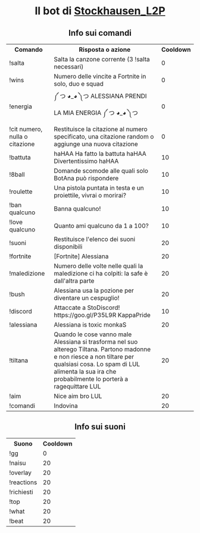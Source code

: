 <body>
  <center>
    <h1>Il bot di <a href="https://www.twitch.tv/stockhausen_l2p/">Stockhausen_L2P</a></h1>
  </center>
  <center>
    <h2>Info sui comandi</h2>
  </center>
  <center>
    <table>
      <tr>
        <th>Comando</th>
        <th>Risposta o azione</th>
        <th>Cooldown</th>
      </tr>
      <tr>
        <td>!salta</td>
        <td>Salta la canzone corrente (3 !salta necessari)</td>
        <td>0</td>
      </tr>
      <tr>
        <td>!wins <qualcuno></td>
          <td>Numero delle vincite a Fortnite in solo, duo e squad</td>
          <td>0</td>
        </tr>
      <tr>
        <td>!energia</td>
        <td>༼ つ ◕_◕ ༽つ ALESSIANA PRENDI LA MIA ENERGIA ༼ つ ◕_◕ ༽つ</td>
        <td>0</td>
      </tr>
      <tr>
        <td>!cit numero, nulla o citazione</td>
        <td>Restituisce la citazione al numero specificato, una citazione random o aggiunge una nuova citazione</td>
        <td>0</td>
      </tr>
      <tr>
        <td>!battuta</td>
        <td>haHAA Ha fatto la battuta haHAA Divertentissimo haHAA</td>
        <td>10</td>
      </tr>
      <tr>
        <td>!8ball</td>
        <td>Domande scomode alle quali solo BotAna può rispondere</td>
        <td>10</td>
      </tr>
      <tr>
        <td>!roulette</td>
        <td>Una pistola puntata in testa e un proiettile, vivrai o morirai?</td>
        <td>10</td>
      </tr>
      <tr>
        <td>!ban qualcuno </td>
        <td>Banna qualcuno!</td>
        <td>10</td>
      </tr>
      <tr>
        <td>!love qualcuno </td>
        <td>Quanto ami qualcuno da 1 a 100?</td>
        <td>10</td>
      </tr>
      <tr>
        <td>!suoni</td>
        <td>Restituisce l'elenco dei suoni disponibili</td>
        <td>20</td>
      </tr>
      <tr>
        <td>!fortnite</td>
        <td>[Fortnite] Alessiana</td>
        <td>20</td>
      </tr>
      <tr>
        <td>!maledizione</td>
        <td>Numero delle volte nelle quali la maledizione ci ha colpiti: la safe è dall'altra parte</td>
        <td>20</td>
      </tr>
      <tr>
        <td>!bush</td>
        <td>Alessiana usa la pozione per diventare un cespuglio!</td>
        <td>20</td>
      </tr>
      <tr>
        <td>!discord</td>
        <td>Attaccate a StoDiscord! https://goo.gl/P35L9R KappaPride</td>
        <td>10</td>
      </tr>
      <tr>
        <td>!alessiana</td>
        <td>Alessiana is toxic monkaS</td>
        <td>20</td>
      </tr>
      <tr>
        <td>!tiltana</td>
        <td>Quando le cose vanno male Alessiana si trasforma nel suo alterego Tiltana. Partono madonne e non riesce a non tiltare per qualsiasi cosa. Lo spam di LUL alimenta la sua ira che probabilmente lo porterà a ragequittare LUL</td>
        <td>20</td>
      </tr>
      <tr>
        <td>!aim</td>
        <td>Nice aim bro LUL</td>
        <td>20</td>
      </tr>
      <tr>
        <td>!comandi</td>
        <td>Indovina</td>
        <td>20</td>
      </tr>
    </table>
  </center>

  <center>
    <h2>Info sui suoni</h2>
  </center>
  <center>
    <table>
      <tr>
        <th>Suono</th>
        <th>Cooldown</th>
      </tr>
      <tr>
        <td>!gg</td>
        <td>0</td>
      </tr>
      <tr>
        <td>!naisu</td>
        <td>20</td>
      </tr>
      <tr>
        <td>!overlay</td>
        <td>20</td>
      </tr>
      <tr>
        <td>!reactions</td>
        <td>20</td>
      </tr>
      <tr>
        <td>!richiesti</td>
        <td>20</td>
      </tr>
      <tr>
        <td>!top</td>
        <td>20</td>
      </tr>
      <tr>
        <td>!what</td>
        <td>20</td>
      </tr>
      <tr>
        <td>!beat</td>
        <td>20</td>
      </tr>
    </table>
  </center>
</body>
